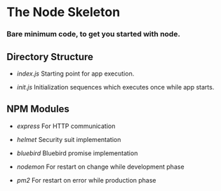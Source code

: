 # The Node Skeleton #
### Bare minimum code, to get you started with node.

## Directory Structure
- *index.js*
  Starting point for app execution.

- *init.js*
  Initialization sequences which executes once while app starts.


## NPM Modules
- *express*
  For HTTP communication

- *helmet*
  Security suit implementation

- *bluebird*
  Bluebird promise implementation

- *nodemon*
  For restart on change while development phase

- *pm2*
  For restart on error while production phase


